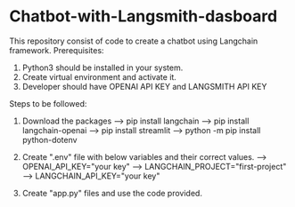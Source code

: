 # Chatbot-with-Langsmith-dasboard
This repository consist of code to create a chatbot using Langchain framework.
Prerequisites:
1. Python3 should be installed in your system.
2. Create virtual environment and activate it.
3. Developer should have OPENAI API KEY and LANGSMITH API KEY


Steps to be followed:
1. Download the packages
--> pip install langchain
--> pip install langchain-openai
--> pip install streamlit
--> python -m pip install python-dotenv

2. Create ".env" file with below variables and their correct values.
--> OPENAI_API_KEY="your key"
--> LANGCHAIN_PROJECT="first-project"
--> LANGCHAIN_API_KEY="your key"

3. Create "app.py" files and use the code provided.




